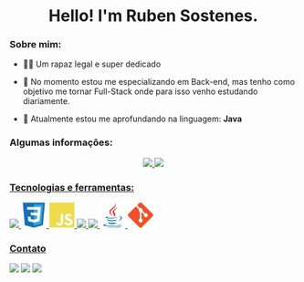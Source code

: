 <h1  align = "center" > Hello! I'm Ruben Sostenes. </ h1 >
  
### Sobre mim:

- 🙋‍♂️ Um rapaz legal e super dedicado

- 🚀 No momento estou me especializando em Back-end, mas tenho como objetivo me tornar Full-Stack onde para isso venho estudando diariamente.

- 🌱 Atualmente estou me aprofundando na linguagem: <b>Java</b> 

### Algumas informações:

<div align="center">
<a href="https://github.com/rubensostenes">
<img height="250em" src="http://github-profile-summary-cards.vercel.app/api/cards/repos-per-language?username=rubensostenes&theme=2077"/>
<img height="250em" src="http://github-profile-summary-cards.vercel.app/api/cards/stats?username=rubensostenes&theme=2077"/> 
</div>

### Tecnologias e ferramentas:

 <div> 
 <img width="45px" src="https://cdn.jsdelivr.net/gh/devicons/devicon/icons/html5/html5-original.svg" />
 <img width="45px" src="https://raw.githubusercontent.com/devicons/devicon/master/icons/css3/css3-original.svg" />
 <img width="45px" src="https://raw.githubusercontent.com/devicons/devicon/master/icons/javascript/javascript-plain.svg" />
 <img width="45px" src="https://cdn.jsdelivr.net/gh/devicons/devicon/icons/mysql/mysql-original-wordmark.svg" />        
 <img width="45px" src="https://cdn.jsdelivr.net/gh/devicons/devicon/icons/csharp/csharp-original.svg" />
 <img width="45px" src="https://raw.githubusercontent.com/devicons/devicon/master/icons/java/java-original.svg" />
 <img width="45px" src="https://raw.githubusercontent.com/devicons/devicon/master/icons/git/git-original.svg" />
 </div>
 
 
### Contato

 <div> 
<a href="https://instagram.com/ruben_sostenes" target="_blank"><img src="https://img.shields.io/badge/-Instagram-%23E4405F?style=for-the-badge&logo=instagram&logoColor=white" target="_blank"></a>
<a href = "mailto:rubenmelo332@gmail.com"><img src="https://img.shields.io/badge/-Gmail-%23333?style=for-the-badge&logo=gmail&logoColor=white" target="_blank"></a>
<a href="https://www.linkedin.com/in/ruben-sostenes-192704231" target="_blank"><img src="https://img.shields.io/badge/-LinkedIn-%230077B5?style=for-the-badge&logo=linkedin&logoColor=white" target="_blank"></a> 
</div>

